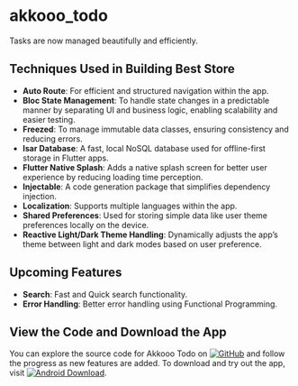 # akkooo_todo

Tasks are now managed beautifully and efficiently.


## Techniques Used in Building Best Store

- **Auto Route**: For efficient and structured navigation within the app.
- **Bloc State Management**: To handle state changes in a predictable manner by separating UI and business logic, enabling scalability and easier testing.
- **Freezed**: To manage immutable data classes, ensuring consistency and reducing errors.
- **Isar Database**: A fast, local NoSQL database used for offline-first storage in Flutter apps.
- **Flutter Native Splash**: Adds a native splash screen for better user experience by reducing loading time perception.
- **Injectable**: A code generation package that simplifies dependency injection.
- **Localization**: Supports multiple languages within the app.
- **Shared Preferences**: Used for storing simple data like user theme preferences locally on the device.
- **Reactive Light/Dark Theme Handling**: Dynamically adjusts the app’s theme between light and dark modes based on user preference.

## Upcoming Features

- **Search**: Fast and Quick search functionality.
- **Error Handling**: Better error handling using Functional Programming.

## View the Code and Download the App

You can explore the source code for Akkooo Todo on [![GitHub](https://img.shields.io/badge/GitHub%20Repo-grey)](https://github.com/aliwaseem27/akkooo_todo) and follow the progress as new features are added. To download and try out the app, visit [![Android Download](https://img.shields.io/badge/Download-Android-green)](https://github.com/aliwaseem27/akkooo_todo/releases/download/v1.0.0/akkooo_todo.apk).

